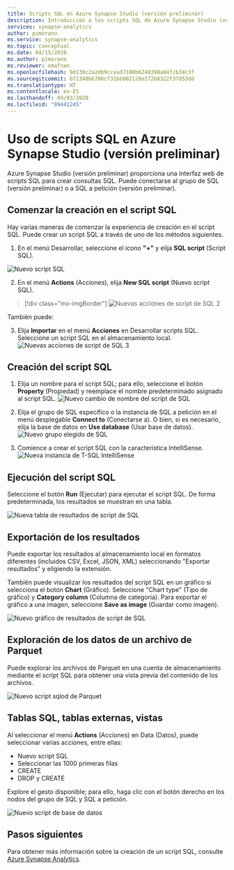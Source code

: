 ```yaml
---
title: Scripts SQL en Azure Synapse Studio (versión preliminar)
description: Introducción a los scripts SQL de Azure Synapse Studio (versión preliminar)
services: synapse-analytics
author: pimorano
ms.service: synapse-analytics
ms.topic: conceptual
ms.date: 04/15/2020
ms.author: pimorano
ms.reviewer: omafnan
ms.openlocfilehash: 9d130c2a2db9ccead7180b6248398a84fcb34c3f
ms.sourcegitcommit: bf1340bb706cf31bb002128e272b8322f37d53dd
ms.translationtype: HT
ms.contentlocale: es-ES
ms.lasthandoff: 09/03/2020
ms.locfileid: "89441245"
---
```

# <a name="using-sql-script-in-azure-synapse-studio-preview"></a>Uso de scripts SQL en Azure Synapse Studio (versión preliminar)

Azure Synapse Studio (versión preliminar) proporciona una interfaz web de scripts SQL para crear consultas SQL. Puede conectarse al grupo de SQL (versión preliminar) o a SQL a petición (versión preliminar). 

## <a name="begin-authoring-in-sql-script"></a>Comenzar la creación en el script SQL 

Hay varias maneras de comenzar la experiencia de creación en el script SQL. Puede crear un script SQL a través de uno de los métodos siguientes.

1. En el menú Desarrollar, seleccione el icono **"+"** y elija **SQL script** (Script SQL).

![Nuevo script SQL](media/author-sql-script/newsqlscript.png)

2. En el menú **Actions** (Acciones), elija **New SQL script** (Nuevo script SQL).
> [!div class="mx-imgBorder"]
> ![Nuevas acciones de script de SQL 2](media/author-sql-script/newsqlscript2actions.png)

También puede: 

3. Elija **Importar** en el menú **Acciones** en Desarrollar scripts SQL. Seleccione un script SQL en el almacenamiento local.
![Nuevas acciones de script de SQL 3](media/author-sql-script/newsqlscript3actions.png)

## <a name="create-your-sql-script"></a>Creación del script SQL

1. Elija un nombre para el script SQL; para ello, seleccione el botón **Property** (Propiedad) y reemplace el nombre predeterminado asignado al script SQL. 
![Nuevo cambio de nombre del script de SQL](media/author-sql-script/newsqlscriptrename.png)

2. Elija el grupo de SQL específico o la instancia de SQL a petición en el menú desplegable **Connect to** (Conectarse a). O bien, si es necesario, elija la base de datos en **Use database** (Usar base de datos). 
![Nuevo grupo elegido de SQL](media/author-sql-script/newsqlchoosepool.png)

3. Comience a crear el script SQL con la característica IntelliSense.
![Nueva instancia de T-SQL IntelliSense](media/author-sql-script/newsqlintellisense.png)

## <a name="run-your-sql-script"></a>Ejecución del script SQL

Seleccione el botón **Run** (Ejecutar) para ejecutar el script SQL. De forma predeterminada, los resultados se muestran en una tabla.

![Nueva tabla de resultados de script de SQL](media/author-sql-script/newsqlscriptresultstable.png)

## <a name="export-your-results"></a>Exportación de los resultados

Puede exportar los resultados al almacenamiento local en formatos diferentes (incluidos CSV, Excel, JSON, XML) seleccionando "Exportar resultados" y eligiendo la extensión.

También puede visualizar los resultados del script SQL en un gráfico si selecciona el botón **Chart** (Gráfico). Seleccione "Chart type" (Tipo de gráfico) y **Category column** (Columna de categoría). Para exportar el gráfico a una imagen, seleccione **Save as image** (Guardar como imagen). 

![Nuevo gráfico de resultados de script de SQL](media/author-sql-script/newsqlscriptresultschart.png)

## <a name="explore-data-from-a-parquet-file"></a>Exploración de los datos de un archivo de Parquet

Puede explorar los archivos de Parquet en una cuenta de almacenamiento mediante el script SQL para obtener una vista previa del contenido de los archivos.

![Nuevo script sqlod de Parquet](media/author-sql-script/newscriptsqlodparquet.png)

## <a name="sql-tables-external-tables-views"></a>Tablas SQL, tablas externas, vistas

Al seleccionar el menú **Actions** (Acciones) en Data (Datos), puede seleccionar varias acciones, entre ellas:

- Nuevo script SQL
- Seleccionar las 1000 primeras filas
- CREATE
- DROP y CREATE 
 
Explore el gesto disponible; para ello, haga clic con el botón derecho en los nodos del grupo de SQL y SQL a petición.
 
![Nuevo script de base de datos](media/author-sql-script/newscriptdatabase.png)

## <a name="next-steps"></a>Pasos siguientes

Para obtener más información sobre la creación de un script SQL, consulte [Azure Synapse Analytics](https://docs.microsoft.com/azure/synapse-analytics).
